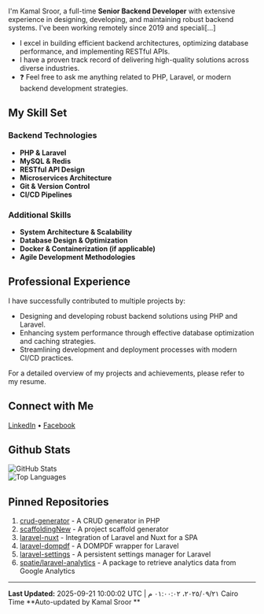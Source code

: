 ### 
I'm Kamal Sroor, a full-time **Senior Backend Developer** with extensive experience in designing, developing, and maintaining robust backend systems. I've been working remotely since 2019 and speciali[...]

- I excel in building efficient backend architectures, optimizing database performance, and implementing RESTful APIs.
- I have a proven track record of delivering high-quality solutions across diverse industries.
- ❓ Feel free to ask me anything related to PHP, Laravel, or modern backend development strategies.

## My Skill Set

### Backend Technologies
- **PHP & Laravel**
- **MySQL & Redis**
- **RESTful API Design**
- **Microservices Architecture**
- **Git & Version Control**
- **CI/CD Pipelines**

### Additional Skills
- **System Architecture & Scalability**
- **Database Design & Optimization**
- **Docker & Containerization (if applicable)**
- **Agile Development Methodologies**

## Professional Experience

I have successfully contributed to multiple projects by:
- Designing and developing robust backend solutions using PHP and Laravel.
- Enhancing system performance through effective database optimization and caching strategies.
- Streamlining development and deployment processes with modern CI/CD practices.

For a detailed overview of my projects and achievements, please refer to my resume.

## Connect with Me
[LinkedIn](https://www.linkedin.com/in/kamal-sroor/) • [Facebook](https://www.facebook.com/kamal.s.sroor.9)

## Github Stats
![GitHub Stats](https://github-readme-stats.vercel.app/api?username=kamalsroor1&show_icons=true&theme=radical)  
![Top Languages](https://github-readme-stats.vercel.app/api/top-langs/?username=kamalsroor1&layout=compact&theme=radical)

## Pinned Repositories
1. [crud-generator](https://github.com/kamalsroor/crud-generator) - A CRUD generator in PHP  
2. [scaffoldingNew](https://github.com/kamalsroor/scaffoldingNew) - A project scaffold generator  
3. [laravel-nuxt](https://github.com/kamalsroor/laravel-nuxt) - Integration of Laravel and Nuxt for a SPA  
4. [laravel-dompdf](https://github.com/kamalsroor/laravel-dompdf) - A DOMPDF wrapper for Laravel  
5. [laravel-settings](https://github.com/kamalsroor/laravel-settings) - A persistent settings manager for Laravel  
6. [spatie/laravel-analytics](https://github.com/spatie/laravel-analytics) - A package to retrieve analytics data from Google Analytics

---
**Last Updated:** 2025-09-21 10:00:02 UTC | ٢١‏/٠٩‏/٢٠٢٥، ٠١:٠٠:٠٢ م Cairo Time
**Auto-updated by Kamal Sroor **